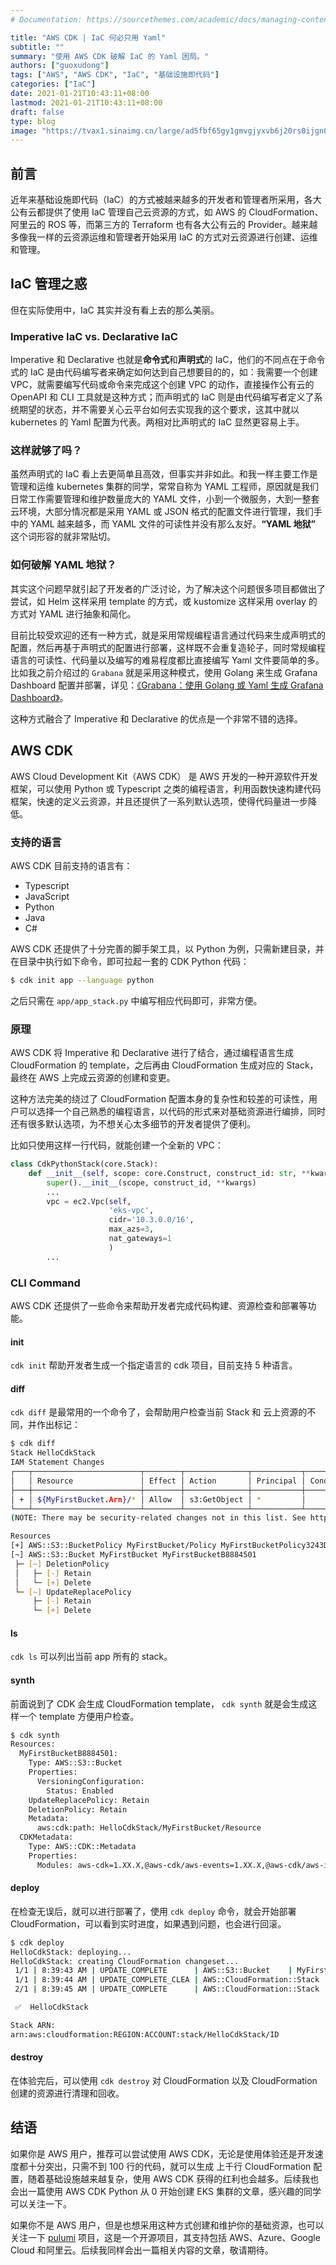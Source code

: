 ```yaml
---
# Documentation: https://sourcethemes.com/academic/docs/managing-content/

title: "AWS CDK | IaC 何必只用 Yaml"
subtitle: ""
summary: "使用 AWS CDK 破解 IaC 的 Yaml 困局。"
authors: ["guoxudong"]
tags: ["AWS", "AWS CDK", "IaC", "基础设施即代码"]
categories: ["IaC"]
date: 2021-01-21T10:43:11+08:00
lastmod: 2021-01-21T10:43:11+08:00
draft: false
type: blog
image: "https://tvax1.sinaimg.cn/large/ad5fbf65gy1gmvgjyxvb6j20rs0ijgn0.jpg"
---
```

## 前言

近年来基础设施即代码（IaC）的方式被越来越多的开发者和管理者所采用，各大公有云都提供了使用 IaC 管理自己云资源的方式，如 AWS 的 CloudFormation、阿里云的 ROS 等，而第三方的 Terraform 也有各大公有云的 Provider。越来越多像我一样的云资源运维和管理者开始采用 IaC 的方式对云资源进行创建、运维和管理。 

## IaC 管理之惑

但在实际使用中，IaC 其实并没有看上去的那么美丽。

### Imperative IaC vs. Declarative IaC

Imperative 和 Declarative 也就是**命令式**和**声明式**的 IaC，他们的不同点在于命令式的 IaC 是由代码编写者来确定如何达到自己想要目的的，如：我需要一个创建 VPC，就需要编写代码或命令来完成这个创建 VPC 的动作，直接操作公有云的 OpenAPI 和 CLI 工具就是这种方式；而声明式的 IaC 则是由代码编写者定义了系统期望的状态，并不需要关心云平台如何去实现我的这个要求，这其中就以 kubernetes 的 Yaml 配置为代表。两相对比声明式的 IaC 显然更容易上手。

### 这样就够了吗？

虽然声明式的 IaC 看上去更简单且高效，但事实并非如此。和我一样主要工作是管理和运维 kubernetes 集群的同学，常常自称为 YAML 工程师，原因就是我们日常工作需要管理和维护数量庞大的 YAML 文件，小到一个微服务，大到一整套云环境，大部分情况都是采用 YAML 或 JSON 格式的配置文件进行管理，我们手中的 YAML 越来越多，而 YAML 文件的可读性并没有那么友好。**“YAML 地狱”** 这个词形容的就非常贴切。

### 如何破解 YAML 地狱？

其实这个问题早就引起了开发者的广泛讨论，为了解决这个问题很多项目都做出了尝试，如 Helm 这样采用 template 的方式，或 kustomize 这样采用 overlay 的方式对 YAML 进行抽象和简化。 

目前比较受欢迎的还有一种方式，就是采用常规编程语言通过代码来生成声明式的配置，然后再基于声明式的配置进行部署，这样既不会重复造轮子，同时常规编程语言的可读性、代码量以及编写的难易程度都比直接编写 Yaml 文件要简单的多。比如我之前介绍过的 `Grabana` 就是采用这种模式，使用 Golang 来生成 Grafana Dashboard 配置并部署，详见：[《Grabana：使用 Golang 或 Yaml 生成 Grafana Dashboard》](../grabana-create-grafana-dashboard)。 

这种方式融合了 Imperative 和 Declarative 的优点是一个非常不错的选择。

## AWS CDK

AWS Cloud Development Kit（AWS CDK） 是 AWS 开发的一种开源软件开发框架，可以使用 Python 或 Typescript 之类的编程语言，利用函数快速构建代码框架，快速的定义云资源，并且还提供了一系列默认选项，使得代码量进一步降低。

### 支持的语言

AWS CDK 目前支持的语言有：
- Typescript
- JavaScript
- Python
- Java
- C#

AWS CDK 还提供了十分完善的脚手架工具，以 Python 为例，只需新建目录，并在目录中执行如下命令，即可拉起一套的 CDK Python 代码：

```bash
$ cdk init app --language python
```

之后只需在 `app/app_stack.py` 中编写相应代码即可，非常方便。

### 原理

AWS CDK 将 Imperative 和 Declarative 进行了结合，通过编程语言生成 CloudFormation 的 template，之后再由 CloudFormation 生成对应的 Stack，最终在 AWS 上完成云资源的创建和变更。

这种方法完美的绕过了 CloudFormation 配置本身的复杂性和较差的可读性，用户可以选择一个自己熟悉的编程语言，以代码的形式来对基础资源进行编排，同时还有很多默认选项，为不想关心太多细节的开发者提供了便利。

比如只使用这样一行代码，就能创建一个全新的 VPC：

```python
class CdkPythonStack(core.Stack):
    def __init__(self, scope: core.Construct, construct_id: str, **kwargs) -> None:
        super().__init__(scope, construct_id, **kwargs)
        ...
        vpc = ec2.Vpc(self,
                      'eks-vpc',
                      cidr='10.3.0.0/16',
                      max_azs=3,
                      nat_gateways=1
                      )
        ...
```

### CLI Command

AWS CDK 还提供了一些命令来帮助开发者完成代码构建、资源检查和部署等功能。

#### init

`cdk init` 帮助开发者生成一个指定语言的 cdk 项目，目前支持 5 种语言。

#### diff

`cdk diff` 是最常用的一个命令了，会帮助用户检查当前 Stack 和 云上资源的不同，并作出标记：

```bash
$ cdk diff
Stack HelloCdkStack
IAM Statement Changes
┌───┬────────────────────────┬────────┬──────────────┬───────────┬───────────┐
│   │ Resource               │ Effect │ Action       │ Principal │ Condition │
├───┼────────────────────────┼────────┼──────────────┼───────────┼───────────┤
│ + │ ${MyFirstBucket.Arn}/* │ Allow  │ s3:GetObject │ *         │           │
└───┴────────────────────────┴────────┴──────────────┴───────────┴───────────┘
(NOTE: There may be security-related changes not in this list. See https://github.com/aws/aws-cdk/issues/1299)

Resources
[+] AWS::S3::BucketPolicy MyFirstBucket/Policy MyFirstBucketPolicy3243DEFD
[~] AWS::S3::Bucket MyFirstBucket MyFirstBucketB8884501
 ├─ [~] DeletionPolicy
 │   ├─ [-] Retain
 │   └─ [+] Delete
 └─ [~] UpdateReplacePolicy
     ├─ [-] Retain
     └─ [+] Delete
```

#### ls

`cdk ls` 可以列出当前 app 所有的 stack。

#### synth

前面说到了 CDK 会生成 CloudFormation template， `cdk synth` 就是会生成这样一个 template 方便用户检查。

```bash
$ cdk synth
Resources:
  MyFirstBucketB8884501:
    Type: AWS::S3::Bucket
    Properties:
      VersioningConfiguration:
        Status: Enabled
    UpdateReplacePolicy: Retain
    DeletionPolicy: Retain
    Metadata:
      aws:cdk:path: HelloCdkStack/MyFirstBucket/Resource
  CDKMetadata:
    Type: AWS::CDK::Metadata
    Properties:
      Modules: aws-cdk=1.XX.X,@aws-cdk/aws-events=1.XX.X,@aws-cdk/aws-iam=1.XX.X,@aws-cdk/aws-kms=1.XX.X,@aws-cdk/aws-s3=1.XX.X,@aws-cdk/cdk-assets-schema=1.XX.X,@aws-cdk/cloud-assembly-schema=1.XX.X,@aws-cdk/core=1.XX.X,@aws-cdk/cx-api=1.XX.X,@aws-cdk/region-info=1.XX.X,jsii-runtime=node.js/vXX.XX.X
```

#### deploy

在检查无误后，就可以进行部署了，使用 `cdk deploy` 命令，就会开始部署 CloudFormation，可以看到实时进度，如果遇到问题，也会进行回滚。

```bash
$ cdk deploy
HelloCdkStack: deploying...
HelloCdkStack: creating CloudFormation changeset...
 1/1 | 8:39:43 AM | UPDATE_COMPLETE      | AWS::S3::Bucket    | MyFirstBucket (MyFirstBucketB8884501)
 1/1 | 8:39:44 AM | UPDATE_COMPLETE_CLEA | AWS::CloudFormation::Stack | HelloCdkStack
 2/1 | 8:39:45 AM | UPDATE_COMPLETE      | AWS::CloudFormation::Stack | HelloCdkStack

 ✅  HelloCdkStack

Stack ARN:
arn:aws:cloudformation:REGION:ACCOUNT:stack/HelloCdkStack/ID
```

#### destroy

在体验完后，可以使用 `cdk destroy` 对 CloudFormation 以及 CloudFormation 创建的资源进行清理和回收。

## 结语

如果你是 AWS 用户，推荐可以尝试使用 AWS CDK，无论是使用体验还是开发速度都十分突出，只需不到 100 行的代码，就可以生成 上千行 CloudFormation 配置，随着基础设施越来越复杂，使用 AWS CDK 获得的红利也会越多。后续我也会出一篇使用 AWS CDK Python 从 0 开始创建 EKS 集群的文章，感兴趣的同学可以关注一下。

如果你不是 AWS 用户，但是也想采用这种方式创建和维护你的基础资源，也可以关注一下 [pulumi](https://github.com/pulumi/pulumi) 项目，这是一个开源项目，其支持包括 AWS、Azure、Google Cloud 和阿里云。后续我同样会出一篇相关内容的文章，敬请期待。